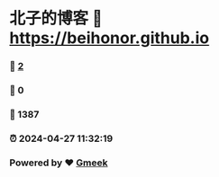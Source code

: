 # 北子的博客 :link: https://beihonor.github.io 
### :page_facing_up: [2](https://beihonor.github.io/tag.html) 
### :speech_balloon: 0 
### :hibiscus: 1387 
### :alarm_clock: 2024-04-27 11:32:19 
### Powered by :heart: [Gmeek](https://github.com/Meekdai/Gmeek)
